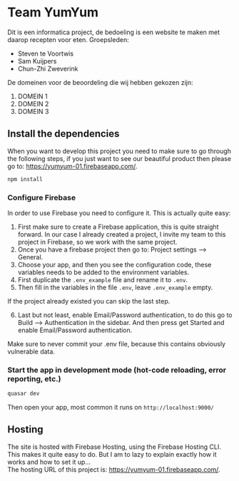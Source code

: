 # Team YumYum
Dit is een informatica project, de bedoeling is een website te maken met daarop recepten voor eten.
Groepsleden:
- Steven te Voortwis
- Sam Kuijpers
- Chun-Zhi Zweverink

De domeinen voor de beoordeling die wij hebben gekozen zijn:
1. DOMEIN 1
2. DOMEIN 2
3. DOMEIN 3

## Install the dependencies
When you want to develop this project you need to make sure to go through the following steps, if you just want to see our beautiful product then please go to: https://yumyum-01.firebaseapp.com/.
```bash
npm install
```

### Configure Firebase
In order to use Firebase you need to configure it. This is actually quite easy:
1. First make sure to create a Firebase application, this is quite straight forward. In our case I already created a project, I invite my team to this project in Firebase, so we work with the same project.
2. Once you have a firebase project then go to: Project settings --> General.
3. Choose your app, and then you see the configuration code, these variables needs to be added to the environment variables.
4. First duplicate the `.env_example` file and rename it to `.env`.
5. Then fill in the variables in the file `.env`, leave `.env_example` empty.

If the project already existed you can skip the last step.

6. Last but not least, enable Email/Password authentication, to do this go to Build --> Authentication in the sidebar. And then press get Started and enable Email/Password authentication.

Make sure to never commit your .env file, because this contains obviously vulnerable data.

### Start the app in development mode (hot-code reloading, error reporting, etc.)
```bash
quasar dev
```
Then open your app, most common it runs on `http://localhost:9000/`

## Hosting
The site is hosted with Firebase Hosting, using the Firebase Hosting CLI. This makes it quite easy to do. But I am to lazy to explain exactly how it works and how to set it up...<br>
The hosting URL of this project is: https://yumyum-01.firebaseapp.com/.
